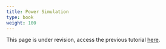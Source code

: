```yaml
---
title: Power Simulation
type: book
weight: 100
---
```


This page is under revision, access the previous tutorial [here](https://langcog.github.io/metalab2/documentation.html).
